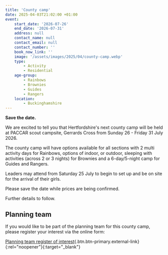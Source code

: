 ```yaml
---
title: 'County camp'
date: 2025-04-03T21:02:00 +01:00
event:
    start_date: '2026-07-26'
    end_date: '2026-07-31'
    address: null
    contact_name: null
    contact_email: null
    contact_number: ''
    book_now_link: ''
    image: '/assets/images/2025/04/county-camp.webp'
    type:
        - Activity
        - Residential
    age-group:
        - Rainbows
        - Brownies
        - Guides
        - Rangers
    location:
        - Buckinghamshire
---
```

**Save the date.**

We are excited to tell you that Hertfordshire's next county camp will be held at PACCAR scout campsite, Gerrards Cross from Sunday 26 - Friday 31 July 2026. 

The county camp will have options available for all sections with 2 multi activity days for Rainbows, options of indoor, or outdoor, sleeping with activities (across 2 or 3 nights) for Brownies and a 6-day/5-night camp for Guides and Rangers. 

Leaders may attend from Saturday 25 July to begin to set up and be on site for the arrival of their girls.

Please save the date while prices are being confirmed. 

Further details to follow.

## Planning team

If you would like to be part of the planning team for this county camp, please register your interest via the online form:

[Planning team register of interest](https://forms.office.com/e/7RfahnkXji){.btn.btn-primary.external-link}{:rel="noopener"}{:target="_blank"}
